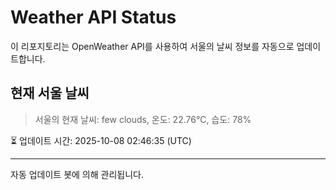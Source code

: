 
# Weather API Status

이 리포지토리는 OpenWeather API를 사용하여 서울의 날씨 정보를 자동으로 업데이트합니다.

## 현재 서울 날씨
> 서울의 현재 날씨: few clouds, 온도: 22.76°C, 습도: 78%

⏳ 업데이트 시간: 2025-10-08 02:46:35 (UTC)

---
자동 업데이트 봇에 의해 관리됩니다.

